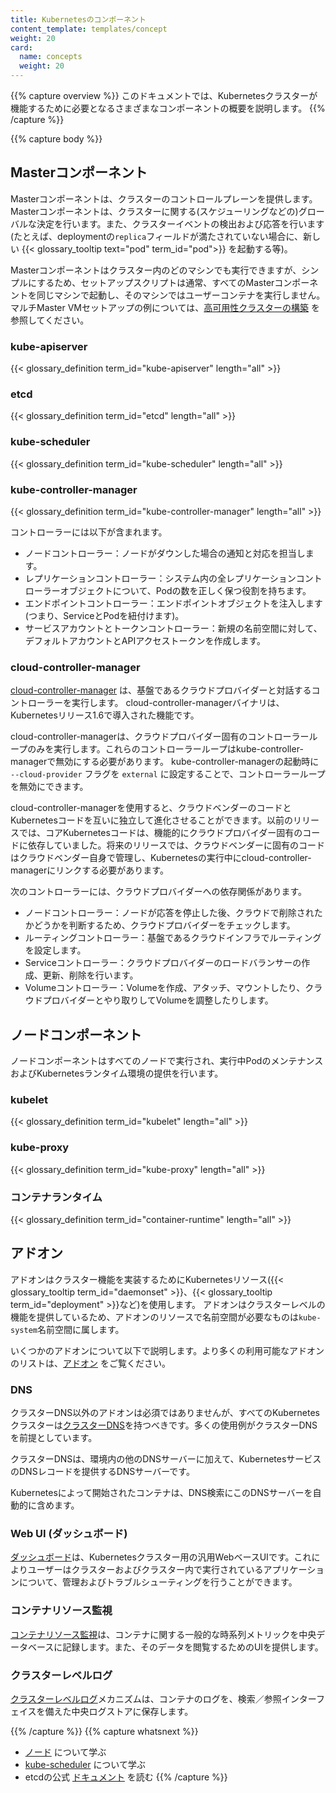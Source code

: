```yaml
---
title: Kubernetesのコンポーネント
content_template: templates/concept
weight: 20
card: 
  name: concepts
  weight: 20
---
```


{{% capture overview %}}
このドキュメントでは、Kubernetesクラスターが機能するために必要となるさまざまなコンポーネントの概要を説明します。
{{% /capture %}}

{{% capture body %}}

## Masterコンポーネント

Masterコンポーネントは、クラスターのコントロールプレーンを提供します。
Masterコンポーネントは、クラスターに関する(スケジューリングなどの)グローバルな決定を行います。また、クラスターイベントの検出および応答を行います(たとえば、deploymentの`replica`フィールドが満たされていない場合に、新しい {{< glossary_tooltip text="pod" term_id="pod">}} を起動する等)。

Masterコンポーネントはクラスター内のどのマシンでも実行できますが、シンプルにするため、セットアップスクリプトは通常、すべてのMasterコンポーネントを同じマシンで起動し、そのマシンではユーザーコンテナを実行しません。
マルチMaster VMセットアップの例については、[高可用性クラスターの構築](/docs/admin/high-availability/) を参照してください。

### kube-apiserver

{{< glossary_definition term_id="kube-apiserver" length="all" >}}

### etcd

{{< glossary_definition term_id="etcd" length="all" >}}

### kube-scheduler

{{< glossary_definition term_id="kube-scheduler" length="all" >}}

### kube-controller-manager

{{< glossary_definition term_id="kube-controller-manager" length="all" >}}

コントローラーには以下が含まれます。

  * ノードコントローラー：ノードがダウンした場合の通知と対応を担当します。
  * レプリケーションコントローラー：システム内の全レプリケーションコントローラーオブジェクトについて、Podの数を正しく保つ役割を持ちます。
  * エンドポイントコントローラー：エンドポイントオブジェクトを注入します(つまり、ServiceとPodを紐付けます)。
  * サービスアカウントとトークンコントローラー：新規の名前空間に対して、デフォルトアカウントとAPIアクセストークンを作成します。

### cloud-controller-manager

[cloud-controller-manager](/docs/tasks/administer-cluster/running-cloud-controller/) は、基盤であるクラウドプロバイダーと対話するコントローラーを実行します。
cloud-controller-managerバイナリは、Kubernetesリリース1.6で導入された機能です。

cloud-controller-managerは、クラウドプロバイダー固有のコントローラーループのみを実行します。これらのコントローラーループはkube-controller-managerで無効にする必要があります。 kube-controller-managerの起動時に `--cloud-provider` フラグを `external` に設定することで、コントローラーループを無効にできます。

cloud-controller-managerを使用すると、クラウドベンダーのコードとKubernetesコードを互いに独立して進化させることができます。以前のリリースでは、コアKubernetesコードは、機能的にクラウドプロバイダー固有のコードに依存していました。将来のリリースでは、クラウドベンダーに固有のコードはクラウドベンダー自身で管理し、Kubernetesの実行中にcloud-controller-managerにリンクする必要があります。

次のコントローラーには、クラウドプロバイダーへの依存関係があります。

  * ノードコントローラー：ノードが応答を停止した後、クラウドで削除されたかどうかを判断するため、クラウドプロバイダーをチェックします。
  * ルーティングコントローラー：基盤であるクラウドインフラでルーティングを設定します。
  * Serviceコントローラー：クラウドプロバイダーのロードバランサーの作成、更新、削除を行います。
  * Volumeコントローラー：Volumeを作成、アタッチ、マウントしたり、クラウドプロバイダーとやり取りしてVolumeを調整したりします。

## ノードコンポーネント

ノードコンポーネントはすべてのノードで実行され、実行中PodのメンテナンスおよびKubernetesランタイム環境の提供を行います。

### kubelet

{{< glossary_definition term_id="kubelet" length="all" >}}

### kube-proxy

{{< glossary_definition term_id="kube-proxy" length="all" >}}

### コンテナランタイム

{{< glossary_definition term_id="container-runtime" length="all" >}}

## アドオン

アドオンはクラスター機能を実装するためにKubernetesリソース({{< glossary_tooltip term_id="daemonset" >}}、{{< glossary_tooltip term_id="deployment" >}}など)を使用します。
アドオンはクラスターレベルの機能を提供しているため、アドオンのリソースで名前空間が必要なものは`kube-system`名前空間に属します。

いくつかのアドオンについて以下で説明します。より多くの利用可能なアドオンのリストは、[アドオン](/docs/concepts/cluster-administration/addons/) をご覧ください。

### DNS

クラスターDNS以外のアドオンは必須ではありませんが、すべてのKubernetesクラスターは[クラスターDNS](/docs/concepts/services-networking/dns-pod-service/)を持つべきです。多くの使用例がクラスターDNSを前提としています。

クラスターDNSは、環境内の他のDNSサーバーに加えて、KubernetesサービスのDNSレコードを提供するDNSサーバーです。

Kubernetesによって開始されたコンテナは、DNS検索にこのDNSサーバーを自動的に含めます。


### Web UI (ダッシュボード)

[ダッシュボード](/docs/tasks/access-application-cluster/web-ui-dashboard/)は、Kubernetesクラスター用の汎用WebベースUIです。これによりユーザーはクラスターおよびクラスター内で実行されているアプリケーションについて、管理およびトラブルシューティングを行うことができます。

### コンテナリソース監視

[コンテナリソース監視](/docs/tasks/debug-application-cluster/resource-usage-monitoring/)は、コンテナに関する一般的な時系列メトリックを中央データベースに記録します。また、そのデータを閲覧するためのUIを提供します。

### クラスターレベルログ

[クラスターレベルログ](/docs/concepts/cluster-administration/logging/)メカニズムは、コンテナのログを、検索／参照インターフェイスを備えた中央ログストアに保存します。

{{% /capture %}}
{{% capture whatsnext %}}
* [ノード](/docs/concepts/architecture/nodes/) について学ぶ
* [kube-scheduler](/docs/concepts/scheduling/kube-scheduler/) について学ぶ
* etcdの公式 [ドキュメント](https://etcd.io/docs/) を読む
{{% /capture %}}
